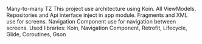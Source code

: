Many-to-many TZ
This project use architecture using Koin. All ViewModels, Repositories and Api interface inject in app module. Fragments and XML use for screens. Navigation Component use for navigation between screens.
Used libraries: Koin, Navigation Component, Retrofit, Lifecycle, Glide, Coroutines, Gson
